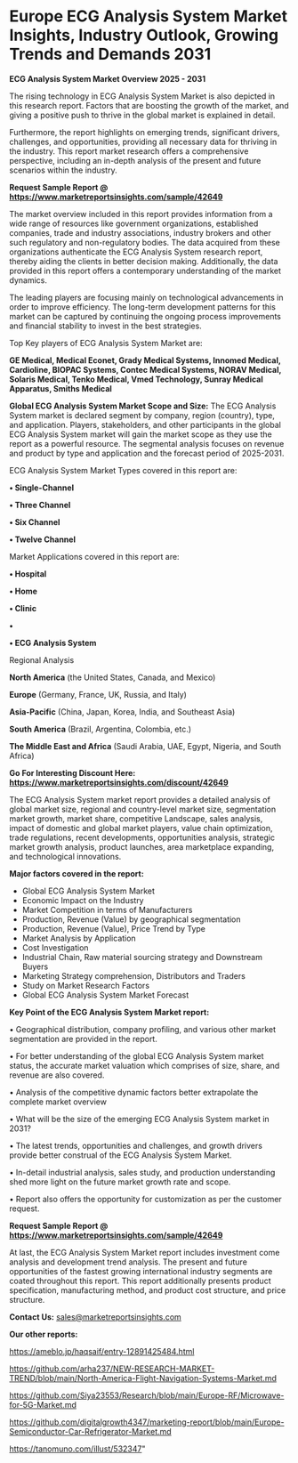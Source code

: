 # Europe ECG Analysis System Market Insights, Industry Outlook, Growing Trends and Demands 2031

<Strong> ECG Analysis System Market Overview 2025 - 2031</strong>

The rising technology in ECG Analysis System Market is also depicted in this research report. Factors that are boosting the growth of the market, and giving a positive push to thrive in the global market is explained in detail.

Furthermore, the report highlights on emerging trends, significant drivers, challenges, and opportunities, providing all necessary data for thriving in the industry. This report market research offers a comprehensive perspective, including an in-depth analysis of the present and future scenarios within the industry.

<strong>Request Sample Report @ <a href=https://www.marketreportsinsights.com/sample/42649>https://www.marketreportsinsights.com/sample/42649</a></strong>

The market overview included in this report provides information from a wide range of resources like government organizations, established companies, trade and industry associations, industry brokers and other such regulatory and non-regulatory bodies. The data acquired from these organizations authenticate the ECG Analysis System research report, thereby aiding the clients in better decision making. Additionally, the data provided in this report offers a contemporary understanding of the market dynamics.

The leading players are focusing mainly on technological advancements in order to improve efficiency. The long-term development patterns for this market can be captured by continuing the ongoing process improvements and financial stability to invest in the best strategies.

Top Key players of ECG Analysis System Market are:

<strong>GE Medical, Medical Econet, Grady Medical Systems, Innomed Medical, Cardioline, BIOPAC Systems, Contec Medical Systems, NORAV Medical, Solaris Medical, Tenko Medical, Vmed Technology, Sunray Medical Apparatus, Smiths Medical</strong>

<strong><b>Global ECG Analysis System Market Scope and Size:</b></strong>
The ECG Analysis System market is declared segment by company, region (country), type, and application. Players, stakeholders, and other participants in the global ECG Analysis System market will gain the market scope as they use the report as a powerful resource. The segmental analysis focuses on revenue and product by type and application and the forecast period of 2025-2031.

ECG Analysis System Market Types covered in this report are:

<strong>•  Single-Channel

•  Three Channel

•  Six Channel

•  Twelve Channel</strong>

Market Applications covered in this report are:

<strong>•  Hospital

•  Home

•  Clinic

•  

•  ECG Analysis System</strong> 

Regional Analysis

<strong>North America</strong> (the United States, Canada, and Mexico)

<strong>Europe</strong> (Germany, France, UK, Russia, and Italy)

<strong>Asia-Pacific</strong> (China, Japan, Korea, India, and Southeast Asia)

<strong>South America</strong> (Brazil, Argentina, Colombia, etc.)

<strong>The Middle East and Africa</strong> (Saudi Arabia, UAE, Egypt, Nigeria, and South Africa)

<strong>Go For Interesting Discount Here: <a href=https://www.marketreportsinsights.com/discount/42649>https://www.marketreportsinsights.com/discount/42649</a></strong>

The ECG Analysis System market report provides a detailed analysis of global market size, regional and country-level market size, segmentation market growth, market share, competitive Landscape, sales analysis, impact of domestic and global market players, value chain optimization, trade regulations, recent developments, opportunities analysis, strategic market growth analysis, product launches, area marketplace expanding, and technological innovations.

<strong><b>Major factors covered in the report:</b></strong>
<ul>
  <li>Global ECG Analysis System Market </li>
  <li>Economic Impact on the Industry</li>
  <li>Market Competition in terms of Manufacturers</li>
  <li>Production, Revenue (Value) by geographical segmentation</li>
  <li>Production, Revenue (Value), Price Trend by Type</li>
  <li>Market Analysis by Application</li>
  <li>Cost Investigation</li>
  <li>Industrial Chain, Raw material sourcing strategy and Downstream Buyers</li>
  <li>Marketing Strategy comprehension, Distributors and Traders</li>
  <li>Study on Market Research Factors</li>
  <li>Global ECG Analysis System Market Forecast</li>
</ul>

<strong><b>Key Point of the ECG Analysis System Market report:</b></strong>

• Geographical distribution, company profiling, and various other market segmentation are provided in the report.

• For better understanding of the global ECG Analysis System market status, the accurate market valuation which comprises of size, share, and revenue are also covered.

• Analysis of the competitive dynamic factors better extrapolate the complete market overview

• What will be the size of the emerging ECG Analysis System market in 2031?

• The latest trends, opportunities and challenges, and growth drivers provide better construal of the ECG Analysis System Market.

• In-detail industrial analysis, sales study, and production understanding shed more light on the future market growth rate and scope.

• Report also offers the opportunity for customization as per the customer request.

<strong>Request Sample Report @ <a href=https://www.marketreportsinsights.com/sample/42649>https://www.marketreportsinsights.com/sample/42649</a></strong>

At last, the ECG Analysis System Market report includes investment come analysis and development trend analysis. The present and future opportunities of the fastest growing international industry segments are coated throughout this report. This report additionally presents product specification, manufacturing method, and product cost structure, and price structure.

<strong>Contact Us:</strong>
sales@marketreportsinsights.com

<strong>Our other reports:</strong>

<a href=https://ameblo.jp/haqsaif/entry-12891425484.html>https://ameblo.jp/haqsaif/entry-12891425484.html</a>

<a href=https://github.com/arha237/NEW-RESEARCH-MARKET-TREND/blob/main/North-America-Flight-Navigation-Systems-Market.md>https://github.com/arha237/NEW-RESEARCH-MARKET-TREND/blob/main/North-America-Flight-Navigation-Systems-Market.md</a>

<a href=https://github.com/Siya23553/Research/blob/main/Europe-RF/Microwave-for-5G-Market.md>https://github.com/Siya23553/Research/blob/main/Europe-RF/Microwave-for-5G-Market.md</a>

<a href=https://github.com/digitalgrowth4347/marketing-report/blob/main/Europe-Semiconductor-Car-Refrigerator-Market.md>https://github.com/digitalgrowth4347/marketing-report/blob/main/Europe-Semiconductor-Car-Refrigerator-Market.md</a>

<a href=https://tanomuno.com/illust/532347>https://tanomuno.com/illust/532347</a>"
